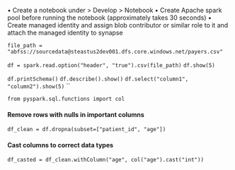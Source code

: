 •	Create a notebook under > Develop > Notebook
•	Create Apache spark pool before running the notebook (approximately takes 30 seconds) 
•	Create managed identity and assign blob contributor or similar role to it and attach the managed identity to synapse


`file_path = "abfss://sourcedata@steastus2dev001.dfs.core.windows.net/payers.csv"`

`df = spark.read.option("header", "true").csv(file_path)`
`df.show(5)`


`df.printSchema()`
`df.describe().show()`
`df.select("column1", "column2").show(5)`
``


`from pyspark.sql.functions import col`
#### Remove rows with nulls in important columns
`df_clean = df.dropna(subset=["patient_id", "age"])`

#### Cast columns to correct data types
`df_casted = df_clean.withColumn("age", col("age").cast("int"))`


